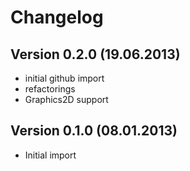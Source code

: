 Changelog
=========


Version 0.2.0 (19.06.2013)
--------------------------
* initial github import
* refactorings
* Graphics2D support

Version 0.1.0 (08.01.2013)
--------------------------
* Initial import
